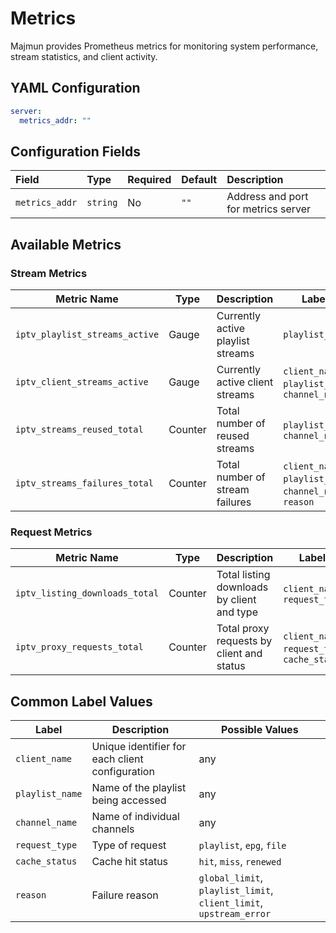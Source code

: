<div style="max-width: 850px; margin: 0 auto;" markdown>

# Metrics

Majmun provides Prometheus metrics for monitoring system performance, stream statistics, and client activity.

## YAML Configuration

```yaml
server:
  metrics_addr: ""
```

## Configuration Fields

| Field          | Type     | Required | Default | Description                         |
|:---------------|:---------|:---------|:--------|:------------------------------------|
| `metrics_addr` | `string` | No       | `""`    | Address and port for metrics server |

## Available Metrics

### Stream Metrics

| Metric Name                    | Type    | Description                       | Labels                                                   |
|--------------------------------|---------|-----------------------------------|----------------------------------------------------------|
| `iptv_playlist_streams_active` | Gauge   | Currently active playlist streams | `playlist_name`                                          |
| `iptv_client_streams_active`   | Gauge   | Currently active client streams   | `client_name`, `playlist_name`, `channel_name`           |
| `iptv_streams_reused_total`    | Counter | Total number of reused streams    | `playlist_name`, `channel_name`                          |
| `iptv_streams_failures_total`  | Counter | Total number of stream failures   | `client_name`, `playlist_name`, `channel_name`, `reason` |

### Request Metrics

| Metric Name                    | Type    | Description                                | Labels                                        |
|--------------------------------|---------|--------------------------------------------|-----------------------------------------------|
| `iptv_listing_downloads_total` | Counter | Total listing downloads by client and type | `client_name`, `request_type`                 |
| `iptv_proxy_requests_total`    | Counter | Total proxy requests by client and status  | `client_name`, `request_type`, `cache_status` |

## Common Label Values

| Label           | Description                                     | Possible Values                                                    |
|-----------------|-------------------------------------------------|--------------------------------------------------------------------|
| `client_name`   | Unique identifier for each client configuration | any                                                                |
| `playlist_name` | Name of the playlist being accessed             | any                                                                |
| `channel_name`  | Name of individual channels                     | any                                                                |
| `request_type`  | Type of request                                 | `playlist`, `epg`, `file`                                          |
| `cache_status`  | Cache hit status                                | `hit`, `miss`, `renewed`                                           |
| `reason`        | Failure reason                                  | `global_limit`, `playlist_limit`, `client_limit`, `upstream_error` |
